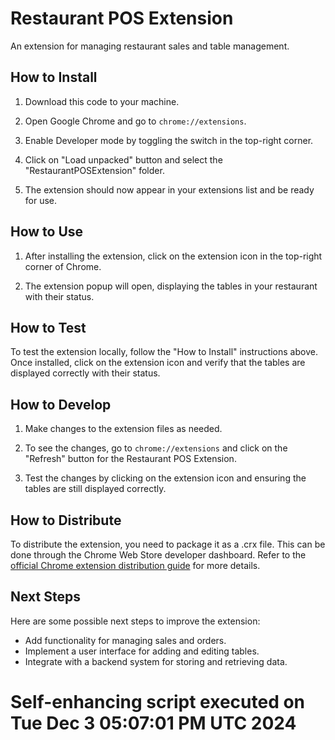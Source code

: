 # Restaurant POS Extension

An extension for managing restaurant sales and table management.

## How to Install

1. Download this code to your machine.

2. Open Google Chrome and go to `chrome://extensions`.

3. Enable Developer mode by toggling the switch in the top-right corner.

4. Click on "Load unpacked" button and select the "RestaurantPOSExtension" folder.

5. The extension should now appear in your extensions list and be ready for use.

## How to Use

1. After installing the extension, click on the extension icon in the top-right corner of Chrome.

2. The extension popup will open, displaying the tables in your restaurant with their status.

## How to Test

To test the extension locally, follow the "How to Install" instructions above. Once installed, click on the extension icon and verify that the tables are displayed correctly with their status.

## How to Develop

1. Make changes to the extension files as needed.

2. To see the changes, go to `chrome://extensions` and click on the "Refresh" button for the Restaurant POS Extension.

3. Test the changes by clicking on the extension icon and ensuring the tables are still displayed correctly.

## How to Distribute

To distribute the extension, you need to package it as a .crx file. This can be done through the Chrome Web Store developer dashboard. Refer to the [official Chrome extension distribution guide](https://developer.chrome.com/docs/extensions/mv3/hosting/) for more details.

## Next Steps

Here are some possible next steps to improve the extension:

- Add functionality for managing sales and orders.
- Implement a user interface for adding and editing tables.
- Integrate with a backend system for storing and retrieving data.
# Self-enhancing script executed on Tue Dec  3 05:07:01 PM UTC 2024
